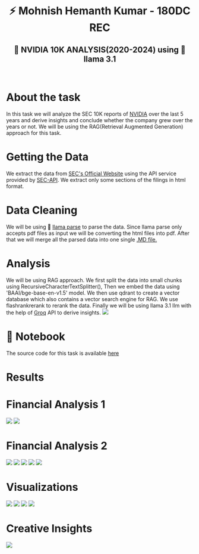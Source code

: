 <div align="center">
  <h1>⚡ Mohnish Hemanth Kumar - 180DC REC</h1>
  <h2>🤖 NVIDIA 10K ANALYSIS(2020-2024) using 🦙 llama 3.1 </h2>
  
</div>
<br/>
<div align="left">
<h1>About the task</h1>
</div>
In this task we will analyze the SEC 10K reports of <a href="https://www.nvidia.com/en-in/">NVIDIA</a> over the last 5 years and derive insights and conclude whether the company grew over the years or not. We will be using the RAG(Retrieval Augmented Generation) approach for this task.
<div align="left">
<h1>Getting the Data</h1>
</div>
We extract the data from <a href="https://www.sec.gov/search-filings">SEC's Official Website</a>  using the API service provided by <a href="https://sec-api.io/">SEC-API</a>. We extract only some sections of the filings in html format.
<div align="left">
<h1>Data Cleaning</h1>
</div>
We will be using 🦙 <a href="https://docs.llamaindex.ai/en/stable/llama_cloud/llama_parse/">llama parse</a> to parse the data. Since llama parse only accepts pdf files as input we will be converting the html files into pdf. After that we will merge all the parsed data into one single <a href = "https://github.com/mjthewalker/Mohnish_231CS235_ML_WORKFLOW/blob/main/Data/final_parse.md">.MD file.</a>
<div align="left">
<h1>Analysis</h1>
</div>
We will be using RAG approach. We first split the data into small chunks using RecursiveCharacterTextSplitter(), Then we embed the data using 'BAAI/bge-base-en-v1.5' model. We then use qdrant to create a vector database which also contains a vector search engine for RAG. We use flashrankrerank to rerank the data. Finally we will be using llama 3.1 llm with the help of <a href="https://groq.com/">Groq</a> API to derive insights.


<img src='Images/rag-pipeline.png'>
<div align="left">
<h1>📓 Notebook</h1>
</div>
The source code for this task is available <a href="https://github.com/mjthewalker/Mohnish_231CS235_ML_WORKFLOW/blob/main/Notebook/180dc%20(2).ipynb">here</a>
<div align="left">
<h1>Results</h1>
</div>
<div align="left">
<h1>Financial Analysis 1</h1>
</div>
<img src="Images/fa1.jpg">
<img src="Images/fa2.jpg">
<div align="left">
  <div align="left">
<h1>Financial Analysis 2</h1>
</div>
<img src="Images/f1.jpg">
<img src="Images/f2.jpg">
<img src="Images/f3.jpg">
<img src="Images/f4.jpg">
<img src="Images/f5.jpg">

<h1>Visualizations</h1>
</div>
<img src="Images/i5.jpg">
<img src="Images/i9.jpg">
<img src="Images/i6.jpg">
<img src="Images/i7.jpg">
<div align="left">
<h1>Creative Insights</h1>
</div>
<img src="Images/i1.jpg">
